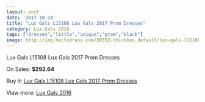 ```yaml
---
layout: post
date: '2017-10-24'
title: "Lux Gals L15108 Lux Gals 2017 Prom Dresses"
category: Lux Gals 2016
tags: ["dresses","little","unique","prom","black"]
image: http://img.hectodress.com/30352-thickbox_default/lux-gals-l15108-lux-gals-2012-prom-dresses.jpg
---
```

Lux Gals L15108 Lux Gals 2017 Prom Dresses

On Sales: **$292.64**
<a href="https://www.hectodress.com/lux-gals-2013/13974-lux-gals-l15108-lux-gals-2012-prom-dresses.html"><amp-img layout="responsive" width="600" height="600" src="//img.hectodress.com/30352-thickbox_default/lux-gals-l15108-lux-gals-2012-prom-dresses.jpg" alt="Lux Gals L15108 Lux Gals 2017 Prom Dresses 0" /></a>

Buy it: [Lux Gals L15108 Lux Gals 2017 Prom Dresses](https://www.hectodress.com/lux-gals-2013/13974-lux-gals-l15108-lux-gals-2012-prom-dresses.html "Lux Gals L15108 Lux Gals 2017 Prom Dresses")

View more: [Lux Gals 2016](https://www.hectodress.com/236-lux-gals-2013 "Lux Gals 2016")